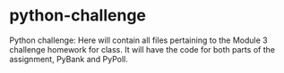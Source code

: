 # python-challenge
Python challenge:
Here will contain all files pertaining to the Module 3 challenge homework for class. It will have the code for both parts of the assignment, PyBank and PyPoll.
